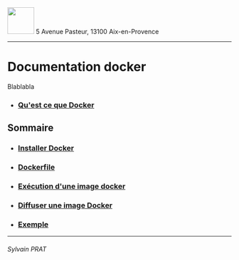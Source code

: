 <img style="height: 60px;" src="http://www.lpl-aix.fr/wp-content/uploads/2018/04/LPL_240_180.jpg" />
5 Avenue Pasteur, 13100 Aix-en-Provence

***

# Documentation docker

Blablabla


- ### <a href="https://github.com/sylvain-prat/DocDocker/blob/master/Explication/QuestcequeDocker.md">Qu'est ce que Docker</a>

## Sommaire

- ### <a href="https://github.com/sylvain-prat/DocDocker/blob/master/Set_up/Installer_Docker.md">Installer Docker</a>

- ### <a href="https://github.com/sylvain-prat/DocDocker/blob/master/Dockerfile/Dockerfile.md">Dockerfile</a>

- ### <a href="https://github.com/sylvain-prat/DocDocker/blob/master/Lancer_une_image_docker/lancement_image_docker.md">Exécution d'une image docker</a>

- ### <a href="https://github.com/sylvain-prat/DocDocker/blob/master/Diffusion_Image_Docker/Diffusion_Image_Docker.md">Diffuser une image Docker</a>

- ### <a href="https://github.com/sylvain-prat/DocDocker/blob/master/Exemple/Exemple.md">Exemple</a>


---
###### Sylvain PRAT
